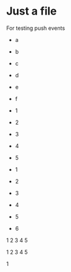 Just a file
===========

For testing push events

- a
- b
- c
- d
- e
- f


- 1
- 2
- 3
- 4
- 5

- 1
- 2
- 3
- 4
- 5
- 6

1
2
3
4
5

1
2
3
4
5

1
